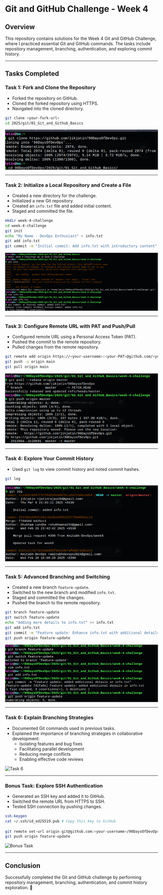 # Git and GitHub Challenge - Week 4

## Overview
This repository contains solutions for the Week 4 Git and GitHub Challenge, where I practiced essential Git and GitHub commands. The tasks include repository management, branching, authentication, and exploring commit history.

---

## Tasks Completed

### Task 1: Fork and Clone the Repository
- Forked the repository on GitHub.
- Cloned the forked repository using HTTPS.
- Navigated into the cloned directory.

```sh
git clone <your-fork-url>
cd 2025/git/01_Git_and_Github_Basics
```

![Task 1](images/task1.png)

---

### Task 2: Initialize a Local Repository and Create a File
- Created a new directory for the challenge.
- Initialized a new Git repository.
- Created an `info.txt` file and added initial content.
- Staged and committed the file.

```sh
mkdir week-4-challenge
cd week-4-challenge
git init
echo "My Name - DevOps Enthusiast" > info.txt
git add info.txt
git commit -m "Initial commit: Add info.txt with introductory content"
```

![Task 2](images/task2.png)

---

### Task 3: Configure Remote URL with PAT and Push/Pull
- Configured remote URL using a Personal Access Token (PAT).
- Pushed the commit to the remote repository.
- Pulled changes from the remote repository.

```sh
git remote add origin https://<your-username>:<your-PAT>@github.com/<your-username>/90DaysOfDevOps.git
git push -u origin main
git pull origin main
```

![Task 3](images/task3.png)

---

### Task 4: Explore Your Commit History
- Used `git log` to view commit history and noted commit hashes.

```sh
git log
```

![Task 4](images/task4.png)

---

### Task 5: Advanced Branching and Switching
- Created a new branch `feature-update`.
- Switched to the new branch and modified `info.txt`.
- Staged and committed the changes.
- Pushed the branch to the remote repository.

```sh
git branch feature-update
git switch feature-update
echo "Adding more details to info.txt" >> info.txt
git add info.txt
git commit -m "Feature update: Enhance info.txt with additional details"
git push origin feature-update
```

![Task 5](images/task5.png)

---

### Task 6: Explain Branching Strategies
- Documented Git commands used in previous tasks.
- Explained the importance of branching strategies in collaborative development:
  - Isolating features and bug fixes
  - Facilitating parallel development
  - Reducing merge conflicts
  - Enabling effective code reviews

![Task 6](images/task6.png)

---

### Bonus Task: Explore SSH Authentication
- Generated an SSH key and added it to GitHub.
- Switched the remote URL from HTTPS to SSH.
- Tested SSH connection by pushing changes.

```sh
ssh-keygen
cat ~/.ssh/id_ed25519.pub # Copy this key to GitHub

git remote set-url origin git@github.com:<your-username>/90DaysOfDevOps.git
git push origin feature-update
```

![Bonus Task](images/bonus-task.png)

---

## Conclusion
Successfully completed the Git and GitHub challenge by performing repository management, branching, authentication, and commit history exploration. 🚀
